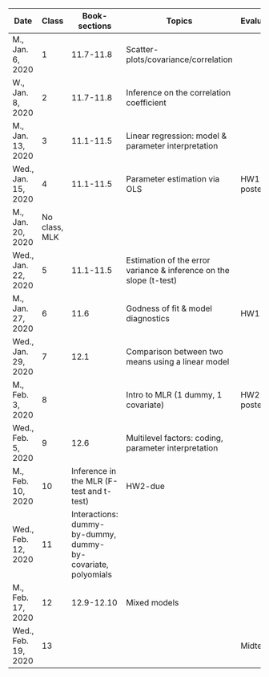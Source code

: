 
| Date	| Class | Book-sections |	Topics	| Evaluation |
|-------|-------|---------------|---------|------------|
| M., Jan. 6, 2020	| 1 |	11.7-11.8	| Scatter-plots/covariance/correlation | |	
| W., Jan. 8, 2020| 	2|11.7-11.8|	Inference on the correlation coefficient| |
| M., Jan. 13, 2020	   |  3	           |11.1-11.5 |Linear regression: model & parameter interpretation||	
| Wed., Jan. 15, 2020  |  4		       |11.1-11.5|   Parameter estimation via OLS	|HW1-posted|
| M., Jan. 20, 2020	   | No class, MLK|  | | |			
| Wed., Jan. 22, 2020  | 	5| 11.1-11.5|	Estimation of the error variance & inference on the slope (t-test) | |
| M., Jan. 27, 2020	   | 	6|	11.6|	Godness of fit & model diagnostics|	HW1-due|
| Wed., Jan. 29, 2020  | 7	|12.1|	Comparison between two means using a linear model	| |
| M., Feb. 3, 2020	   | 	8	|	|Intro to MLR (1 dummy, 1 covariate)	|HW2-posted|
| Wed., Feb. 5, 2020   | 	9	|12.6	|Multilevel factors: coding, parameter interpretation	| |
| M., Feb. 10, 2020	   | 	10	| Inference in the MLR (F-test and t-test)|	HW2-due |
| Wed., Feb. 12, 2020  | 	11	|	Interactions: dummy-by-dummy, dummy-by-covariate, polyomials | |	
| M., Feb. 17, 2020	   | 12	|12.9-12.10	| Mixed models | |	
| Wed., Feb. 19, 2020  | 	13	|	| | Midterm |	
